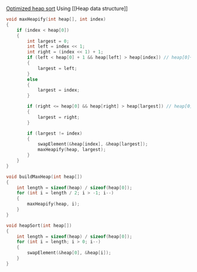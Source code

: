 [Optimized heap sort](https://stackoverflow.com/questions/35821661/finding-a-more-efficient-heap-sort)
Using [[Heap data structure]]
```cpp
void maxHeapify(int heap[], int index)
{
	if (index < heap[0])
	{
		int largest = 0;
		int left = index << 1;
		int right = (index << 1) + 1;
		if (left < heap[0] + 1 && heap[left] > heap[index]) // heap[0]+1 -> <=
		{
			largest = left;
		}
		else
		{
			largest = index;
		}

		if (right <= heap[0] && heap[right] > heap[largest]) // heap[0]+1 -> <=
		{
			largest = right;
		}

		if (largest != index)
		{
			swapElement(&heap[index], &heap[largest]);
			maxHeapify(heap, largest);
		}
	}
}

void buildMaxHeap(int heap[])
{
	int length = sizeof(heap) / sizeof(heap[0]);
	for (int i = length / 2; i > -1; i--)
	{
		maxHeapify(heap, i);
	}
}

void heapSort(int heap[])
{
	int length = sizeof(heap) / sizeof(heap[0]);
	for (int i = length; i > 0; i--)
	{
		swapElement(&heap[0], &heap[i]);
	}
}
```